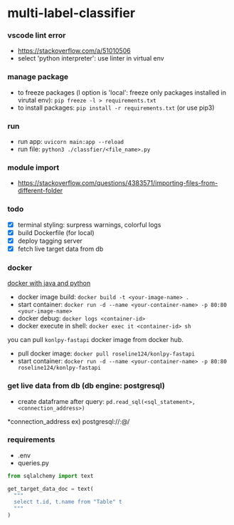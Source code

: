 # multi-label-classifier

### vscode lint error

- https://stackoverflow.com/a/51010506
- select 'python interpreter': use linter in virtual env

### manage package

- to freeze packages (l option is 'local': freeze only packages installed in virutal env): `pip freeze -l > requirements.txt`
- to install packages: `pip install -r requirements.txt` (or use pip3)

### run

- run app: `uvicorn main:app --reload`
- run file: `python3 ./classfier/<file_name>.py`

### module import

- https://stackoverflow.com/questions/4383571/importing-files-from-different-folder

### todo

- [x] terminal styling: surpress warnings, colorful logs
- [x] build Dockerfile (for local)
- [x] deploy tagging server
- [x] fetch live target data from db

### docker

[docker with java and python](https://stackoverflow.com/questions/51121875/how-to-run-docker-with-python-and-java)

- docker image build: `docker build -t <your-image-name> .`
- start container: `docker run -d --name <your-container-name> -p 80:80 <your-image-name>`
- docker debug: `docker logs <container-id>`
- docker execute in shell: `docker exec it <container-id> sh`

you can pull `konlpy-fastapi` docker image from docker hub.

- pull docker image: `docker pull roseline124/konlpy-fastapi`
- start container: `docker run -d --name <your-container-name> -p 80:80 roseline124/konlpy-fastapi`

### get live data from db (db engine: postgresql)

- create dataframe after query: `pd.read_sql(<sql_statement>, <connection_address>)`

\*connection_address ex) postgresql://<user>:<password>@<host>/<db-name>

### requirements

- .env
- queries.py

```python
from sqlalchemy import text

get_target_data_doc = text(
  """
  select t.id, t.name from "Table" t
  """
)
```
